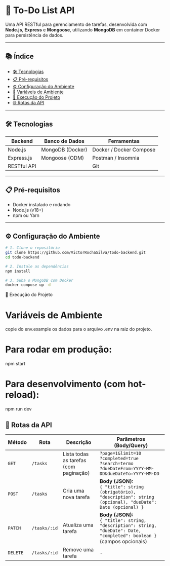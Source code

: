 # 📝 To-Do List API

Uma API RESTful para gerenciamento de tarefas, desenvolvida com **Node.js**, **Express** e **Mongoose**, utilizando **MongoDB** em container Docker para persistência de dados.

---

## 📚 Índice

- [🛠 Tecnologias](#-tecnologias)
- [📋 Pré-requisitos](#-pré-requisitos)
- [⚙ Configuração do Ambiente](#-configuração-do-ambiente)
- [🔐 Variáveis de Ambiente](#-variáveis-de-ambiente)
- [🚀 Execução do Projeto](#-execução-do-projeto)
- [🌐 Rotas da API](#-rotas-da-api)

---

## 🛠 Tecnologias

| Backend     | Banco de Dados | Ferramentas                |
|-------------|----------------|----------------------------|
| Node.js     | MongoDB (Docker) | Docker / Docker Compose    |
| Express.js  | Mongoose (ODM) | Postman / Insomnia         |
| RESTful API |                | Git                        |

---

## 📋 Pré-requisitos

- Docker instalado e rodando
- Node.js (v18+)
- npm ou Yarn

---

## ⚙ Configuração do Ambiente

```bash
# 1. Clone o repositório
git clone https://github.com/VictorRochaSilva/todo-backend.git
cd todo-backend

# 2. Instale as dependências
npm install

# 3. Suba o MongoDB com Docker
docker-compose up -d

```
🚀 Execução do Projeto

# Variáveis de Ambiente
copie do env.example os dados para o arquivo .env na raiz do projeto.

# Para rodar em produção:
npm start

# Para desenvolvimento (com hot-reload):
npm run dev

## 📡 Rotas da API

| Método | Rota                | Descrição                              | Parâmetros (Body/Query)               |
|--------|---------------------|----------------------------------------|---------------------------------------|
| `GET`  | `/tasks`        | Lista todas as tarefas (com paginação) | `?page=1&limit=10`<br>`?completed=true`<br>`?search=termo`<br>`?dueDateFrom=YYYY-MM-DD&dueDateTo=YYYY-MM-DD` |
| `POST` | `/tasks`        | Cria uma nova tarefa                   | **Body (JSON):**<br>`{ "title": string (obrigatório), "description": string (opcional), "dueDate": Date (opcional) }` |
| `PATCH`| `/tasks/:id`    | Atualiza uma tarefa                    | **Body (JSON):**<br>`{ "title": string, "description": string, "dueDate": Date, "completed": boolean }` (campos opcionais) |
| `DELETE`| `/tasks/:id`   | Remove uma tarefa                      | - |